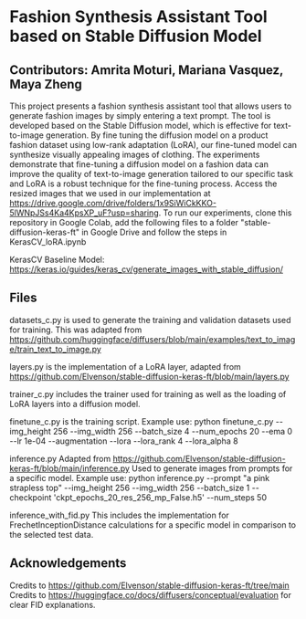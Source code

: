 # Fashion Synthesis Assistant Tool based on Stable Diffusion Model
## Contributors: Amrita Moturi, Mariana Vasquez, Maya Zheng

This project presents a fashion synthesis assistant tool that allows users to generate fashion images by simply entering a text prompt. The tool is developed based on the Stable Diffusion model, which is effective for text-to-image generation. By fine tuning the diffusion model on a product fashion dataset using low-rank adaptation (LoRA), our fine-tuned model can synthesize visually appealing images of clothing. The experiments demonstrate that fine-tuning a diffusion model on a fashion data can improve the quality of text-to-image generation tailored to our specific task and LoRA is a robust technique for the fine-tuning process. Access the resized images that we used in our implementation at https://drive.google.com/drive/folders/1x9SiWiCkKKO-5lWNpJSs4Ka4KpsXP_uF?usp=sharing. To run our experiments, clone this repository in Google Colab, add the following files to a folder "stable-diffusion-keras-ft" in Google Drive and follow the steps in KerasCV_loRA.ipynb

KerasCV Baseline Model: https://keras.io/guides/keras_cv/generate_images_with_stable_diffusion/

## Files
datasets_c.py is used to generate the training and validation datasets used for training. This was adapted from https://github.com/huggingface/diffusers/blob/main/examples/text_to_image/train_text_to_image.py

layers.py is the implementation of a LoRA layer, adapted from https://github.com/Elvenson/stable-diffusion-keras-ft/blob/main/layers.py

trainer_c.py includes the trainer used for training as well as the loading of LoRA layers into a diffusion model. 

finetune_c.py is the training script. 
Example use: python finetune_c.py --img_height 256 --img_width 256 --batch_size 4 --num_epochs 20 --ema 0 --lr 1e-04 --augmentation --lora --lora_rank 4 --lora_alpha 8 

inference.py 
Adapted from https://github.com/Elvenson/stable-diffusion-keras-ft/blob/main/inference.py 
Used to generate images from prompts for a specific model. 
Example use: python inference.py --prompt "a pink strapless top" --img_height 256 --img_width 256 --batch_size 1 --checkpoint 'ckpt_epochs_20_res_256_mp_False.h5' --num_steps 50

inference_with_fid.py 
This includes the implementation for FrechetInceptionDistance calculations for a specific model in comparison to the selected test data.


## Acknowledgements
Credits to https://github.com/Elvenson/stable-diffusion-keras-ft/tree/main 
Credits to https://huggingface.co/docs/diffusers/conceptual/evaluation for clear FID explanations.


